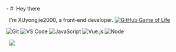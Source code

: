 - #  Hey there

  I'm XUyongjie2000, a front-end developer.
[![GitHub Game of Life](https://github4life.herokuapp.com/ethomson.gif?z=6)](https://github4life.herokuapp.com/XUyongjie2000)

![Git](https://img.shields.io/badge/-Git-%23F05032?style=for-the-badge&logo=git&logoColor=%23ffffff)
![VS Code](https://img.shields.io/badge/-VSCode-%23007ACC?style=for-the-badge&logo=visual-studio-code)
![JavaScript](https://img.shields.io/badge/-JavaScript-%23F7DF1C?style=for-the-badge&logo=javascript&logoColor=000000&labelColor=%23F7DF1C&color=%23FFCE5A)
![Vue.js](https://img.shields.io/badge/-Vue.js-%232c3e50?style=for-the-badge&logo=Vue.js)
![Node](https://img.shields.io/badge/-NodeJS-%23F05032?style=for-the-badge&logo=Node.js&logoColor=%23ffffff)


  ![](https://github-readme-stats.vercel.app/api?username=XUyongjie2000) 
